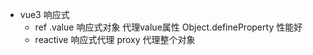 - vue3 响应式
  - ref  .value  响应式对象  代理value属性 Object.defineProperty 性能好
  - reactive  响应式代理 proxy  代理整个对象